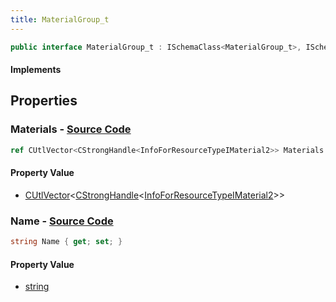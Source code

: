 ```yaml
---
title: MaterialGroup_t
---
```


```csharp
public interface MaterialGroup_t : ISchemaClass<MaterialGroup_t>, ISchemaField, ISchemaClass, INativeHandle
```

#### Implements

## Properties

### **Materials** - [Source Code](https://github.com/swiftly-solution/swiftlys2/blob/main/managed/src/SwiftlyS2.Generated/Schemas/Interfaces/MaterialGroup_t.cs#L18)

```csharp
ref CUtlVector<CStrongHandle<InfoForResourceTypeIMaterial2>> Materials { get; }
```

#### Property Value

- [CUtlVector](/docs/api/-1)<[CStrongHandle](/docs/api/shared/natives/cstronghandle-1)<[InfoForResourceTypeIMaterial2](/docs/api/shared/schemadefinitions/infoforresourcetypeimaterial2)>>

### **Name** - [Source Code](https://github.com/swiftly-solution/swiftlys2/blob/main/managed/src/SwiftlyS2.Generated/Schemas/Interfaces/MaterialGroup_t.cs#L16)

```csharp
string Name { get; set; }
```

#### Property Value

- [string](https://learn.microsoft.com/dotnet/api/system.string)

